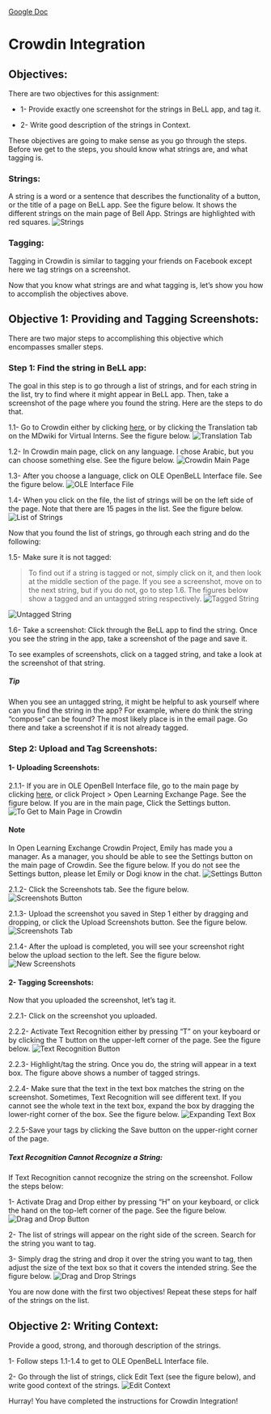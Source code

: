 [Google Doc](https://docs.google.com/document/d/1gsDmBSq5Tu1G_Ei1CfTRUuvvwpAWUPhHYr2UYESwISI/edit?usp=sharing)
# Crowdin Integration
## Objectives:
There are two objectives for this assignment:

* 1- Provide exactly one screenshot for the strings in BeLL app, and tag it.

* 2- Write good description of the strings in Context.

These objectives are going to make sense as you go through the steps. Before we get to the steps, you should know what strings are, and what tagging is. 

### Strings:
A string is a word or a sentence that describes the functionality of a button, or the title of a page on BeLL app. See the figure below. It shows the different strings on the main page of Bell App. Strings are highlighted with red squares.
![Strings](uploads/images/strings.png)

### Tagging:
Tagging in Crowdin is similar to tagging your friends on Facebook except here we tag strings on a screenshot.

Now that you know what strings are and what tagging is, let’s show you how to accomplish the objectives above.

## Objective 1: Providing and Tagging Screenshots:
There are two major steps to accomplishing this objective which encompasses smaller steps.

### Step 1: Find the string in BeLL app:
The goal in this step is to go through a list of strings, and for each string in the list, try to find where it might appear in BeLL app. Then, take a screenshot of the page where you found the string. Here are the steps to do that.

1.1- Go to Crowdin either by clicking [here](https://crowdin.com/project/open-learning-exchange/invite), or by clicking the Translation tab on the MDwiki for Virtual Interns. See the figure below.
![Translation Tab](uploads/images/translation_tab.png)

1.2- In Crowdin main page, click on any language. I chose Arabic, but you can choose something else. See the figure below.
![Crowdin Main Page](uploads/images/crowdin_main.png)

1.3- After you choose a language, click on OLE OpenBeLL Interface file. See the figure below.
![OLE Interface File](uploads/images/translation_page.png)

1.4- When you click on the file, the list of strings will be on the left side of the page. Note that there are 15 pages in the list. See the figure below.
![List of Strings](uploads/images/list_of_strings.png)

Now that you found the list of strings, go through each string and do the following:

1.5- Make sure it is not tagged:
>To find out if a string is tagged or not, simply click on it, and then look at the middle section of the page. If you see a screenshot, move on to the next string, but if you do not, go to step 1.6. The figures below show a tagged and an untagged string respectively.
![Tagged String](uploads/images/tagged_string.png)

![Untagged String](uploads/images/untagged_string.png)

1.6- Take a screenshot:
Click through the BeLL app to find the string. Once you see the string in the app, take a screenshot of the page and save it.

To see examples of screenshots, click on a tagged string, and take a look at the screenshot of that string. 

##### Tip
When you see an untagged string, it might be helpful to ask yourself where can you find the string in the app? For example, where do think the string “compose” can be found? The most likely place is in the email page. Go there and take a screenshot if it is not already tagged. 

### Step 2: Upload and Tag Screenshots:
#### 1- Uploading Screenshots:

2.1.1- If you are in OLE OpenBell Interface file, go to the main page by clicking [here](https://crowdin.com/project/open-learning-exchange?auto_accepted=13039143), or click Project > Open Learning Exchange Page. See the figure below. If you are in the main page, Click the Settings button.
![To Get to Main Page in Crowdin](uploads/images/to_go_to_main_page.png)
#### Note
In Open Learning Exchange Crowdin Project, Emily has made you a manager. As a manager, you should be able to see the Settings button on the main page of Crowdin. See the figure below. If you do not see the Settings button, please let Emily or Dogi know in the chat.
![Settings Button](uploads/images/settings_button.png)

2.1.2- Click the Screenshots tab. See the figure below.
![Screenshots Button](uploads/images/screenshots_button.png)

2.1.3- Upload the screenshot you saved in Step 1 either by dragging and dropping, or click the Upload Screenshots button. See the figure below.
![Screenshots Tab](uploads/images/screenshots_tab.png)

2.1.4- After the upload is completed, you will see your screenshot right below the upload section to the left. See the figure below.
![New Screenshots](uploads/images/new_screenshot.png)

#### 2- Tagging Screenshots:
Now that you uploaded the screenshot, let’s tag it.

2.2.1- Click on the screenshot you uploaded.

2.2.2- Activate Text Recognition either by pressing “T” on your keyboard or by clicking the T button on the upper-left corner of the page. See the figure below.
![Text Recognition Button](uploads/images/text_recognition.png)

2.2.3- Highlight/tag the string. Once you do, the string will appear in a text box. The figure above shows a number of tagged strings.

2.2.4- Make sure that the text in the text box matches the string on the screenshot. Sometimes, Text Recognition will see different text. If you cannot see the whole text in the text box, expand the box by dragging the lower-right corner of the box. See the figure below.
![Expanding Text Box](uploads/images/expanding_text_box.gif)

2.2.5-Save your tags by clicking the Save button on the upper-right corner of the page.

##### Text Recognition Cannot Recognize a String:
If Text Recognition cannot recognize the string on the screenshot. Follow the steps below:

1- Activate Drag and Drop either by pressing “H” on your keyboard, or click the hand on the top-left corner of the page. See the figure below.
![Drag and Drop Button](uploads/images/drag_and_drop.png)

2- The list of strings will appear on the right side of the screen. Search for the string you want to tag.

3- Simply drag the string and drop it over the string you want to tag, then adjust the size of the text box so that it covers the intended string. See the figure below.
![Drag and Drop Strings](uploads/images/drag_and_drop_strings.gif)

You are now done with the first two objectives! Repeat these steps for half of the strings on the list. 

## Objective 2: Writing Context:
Provide a good, strong, and thorough description of the strings.

1- Follow steps 1.1-1.4 to get to OLE OpenBeLL Interface file.

2- Go through the list of strings, click Edit Text (see the figure below), and write good context of the strings.
![Edit Context](uploads/images/edit_context.png)

Hurray! You have completed the instructions for Crowdin Integration!

